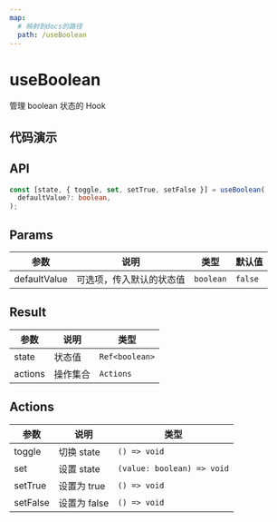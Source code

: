 ```yaml
---
map:
  # 映射到docs的路径
  path: /useBoolean
---
```


# useBoolean

管理 boolean 状态的 Hook

## 代码演示

<demo src="./demo/demo.vue"
  language="vue"
  title="基本用法"
  desc="切换 boolean，可以接收默认值。"> </demo>

## API

```typescript
const [state, { toggle, set, setTrue, setFalse }] = useBoolean(
  defaultValue?: boolean,
);
```

## Params

| 参数         | 说明                     | 类型      | 默认值  |
| ------------ | ------------------------ | --------- | ------- |
| defaultValue | 可选项，传入默认的状态值 | `boolean` | `false` |

## Result

| 参数    | 说明     | 类型           |
| ------- | -------- | -------------- |
| state   | 状态值   | `Ref<boolean>` |
| actions | 操作集合 | `Actions`      |

## Actions

| 参数     | 说明         | 类型                       |
| -------- | ------------ | -------------------------- |
| toggle   | 切换 state   | `() => void`               |
| set      | 设置 state   | `(value: boolean) => void` |
| setTrue  | 设置为 true  | `() => void`               |
| setFalse | 设置为 false | `() => void`               |
